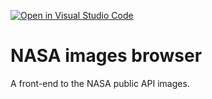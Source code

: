 [![Open in Visual Studio Code](https://classroom.github.com/assets/open-in-vscode-f059dc9a6f8d3a56e377f745f24479a46679e63a5d9fe6f495e02850cd0d8118.svg)](https://classroom.github.com/online_ide?assignment_repo_id=6410411&assignment_repo_type=AssignmentRepo)
# NASA images browser


<p>
A front-end to the NASA public API images.
</p>

